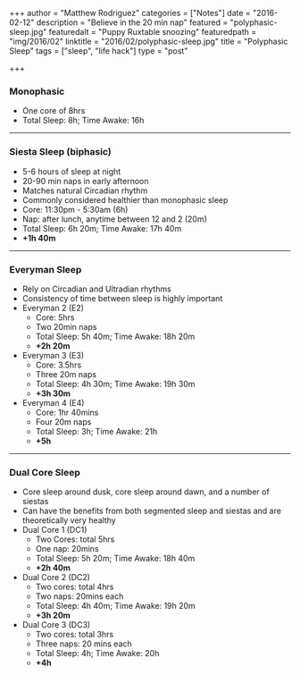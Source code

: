 +++
author = "Matthew Rodriguez"
categories = ["Notes"]
date = "2016-02-12"
description = "Believe in the 20 min nap"
featured = "polyphasic-sleep.jpg"
featuredalt = "Puppy Ruxtable snoozing"
featuredpath = "img/2016/02"
linktitle = "2016/02/polyphasic-sleep.jpg"
title = "Polyphasic Sleep"
tags = ["sleep", "life hack"]
type = "post"

+++

### Monophasic
- One core of 8hrs
- Total Sleep: 8h; Time Awake: 16h

***

### Siesta Sleep (biphasic)
- 5-6 hours of sleep at night
- 20-90 min naps in early afternoon
- Matches natural Circadian rhythm
- Commonly considered healthier than monophasic sleep
- Core: 11:30pm - 5:30am (6h)
- Nap: after lunch, anytime between 12 and 2 (20m)
- Total Sleep: 6h 20m; Time Awake: 17h 40m 
- **+1h 40m**

***

### Everyman Sleep
- Rely on Circadian and Ultradian rhythms
- Consistency of time between sleep is highly important
- Everyman 2 (E2)
  - Core: 5hrs
  - Two 20min naps
  - Total Sleep: 5h 40m; Time Awake: 18h 20m 
  - **+2h 20m**
- Everyman 3 (E3)
  - Core: 3.5hrs
  - Three 20m naps
  - Total Sleep: 4h 30m; Time Awake: 19h 30m
  - **+3h 30m**
- Everyman 4 (E4)
  - Core: 1hr 40mins
  - Four 20m naps
  - Total Sleep: 3h; Time Awake: 21h
  - **+5h**

***

### Dual Core Sleep
- Core sleep around dusk, core sleep around dawn, and a number of siestas
- Can have the benefits from both segmented sleep and siestas and are theoretically very healthy
- Dual Core 1 (DC1)
  - Two Cores: total 5hrs
  - One nap: 20mins
  - Total Sleep: 5h 20m; Time Awake: 18h 40m
  - **+2h 40m**
- Dual Core 2 (DC2)
  - Two cores: total 4hrs
  - Two naps: 20mins each
  - Total Sleep: 4h 40m; Time Awake: 19h 20m
  - **+3h 20m**
- Dual Core 3 (DC3)
  - Two cores: total 3hrs
  - Three naps: 20 mins each
  - Total Sleep: 4h; Time Awake: 20h
  - **+4h**

<br>